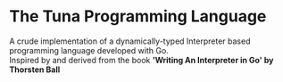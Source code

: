 # The Tuna Programming Language
A crude implementation of a dynamically-typed Interpreter based programming language developed with Go.  
Inspired by and derived from the book **'Writing An Interpreter in Go' by Thorsten Ball**
